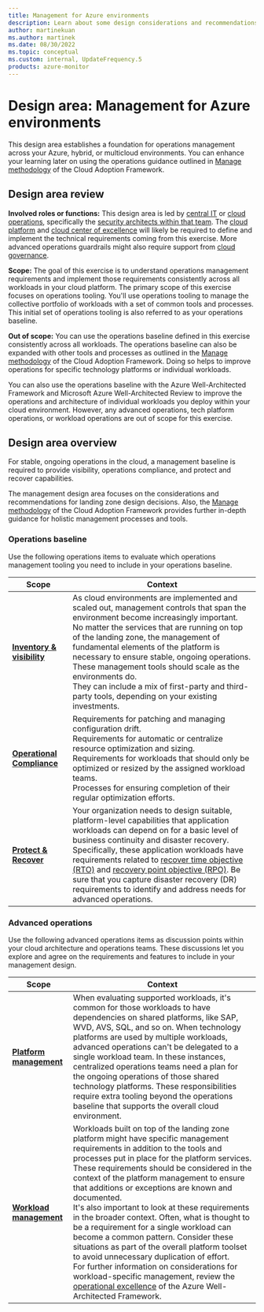 ```yaml
---
title: Management for Azure environments
description: Learn about some design considerations and recommendations for managing your Azure environment.
author: martinekuan
ms.author: martinek
ms.date: 08/30/2022
ms.topic: conceptual
ms.custom: internal, UpdateFrequency.5
products: azure-monitor
---
```


# Design area: Management for Azure environments

This design area establishes a foundation for operations management across your Azure, hybrid, or multicloud environments. You can enhance your learning later on using the operations guidance outlined in [Manage methodology](../../../manage/index.md) of the Cloud Adoption Framework.

## Design area review

**Involved roles or functions:** This design area is led by [central IT](../../../organize/cloud-security.md) or [cloud operations](../../../organize/cloud-operations.md), specifically the [security architects within that team](../../../organize/cloud-security-architecture.md). The [cloud platform](../../../organize/cloud-platform.md) and [cloud center of excellence](../../../organize/cloud-center-of-excellence.md) will likely be required to define and implement the technical requirements coming from this exercise. More advanced operations guardrails might also require support from [cloud governance](../../../organize/cloud-governance.md).

**Scope:** The goal of this exercise is to understand operations management requirements and implement those requirements consistently across all workloads in your cloud platform. The primary scope of this exercise focuses on operations tooling. You'll use operations tooling to manage the collective portfolio of workloads with a set of common tools and processes. This initial set of operations tooling is also referred to as your operations baseline.

**Out of scope:** You can use the operations baseline defined in this exercise consistently across all workloads. The operations baseline can also be expanded with other tools and processes as outlined in the [Manage methodology](../../../manage/index.md) of the Cloud Adoption Framework. Doing so helps to improve operations for specific technology platforms or individual workloads.

You can also use the operations baseline with the Azure Well-Architected Framework and Microsoft Azure Well-Architected Review to improve the operations and architecture of individual workloads you deploy within your cloud environment. However, any advanced operations, tech platform operations, or workload operations are out of scope for this exercise.

## Design area overview

For stable, ongoing operations in the cloud, a management baseline is required to provide visibility, operations compliance, and protect and recover capabilities.

The management design area focuses on the considerations and recommendations for landing zone design decisions. Also, the [Manage methodology](../../../manage/index.md) of the Cloud Adoption Framework provides further in-depth guidance for holistic management processes and tools.

### Operations baseline

Use the following operations items to evaluate which operations management tooling you need to include in your operations baseline.

|Scope|Context|
|-|-|
|[**Inventory & visibility**](./management-platform.md)|As cloud environments are implemented and scaled out, management controls that span the environment become increasingly important. <br> No matter the services that are running on top of the landing zone, the management of fundamental elements of the platform is necessary to ensure stable, ongoing operations. <br> These management tools should scale as the environments do. <br> They can include a mix of first-party and third-party tools, depending on your existing investments.|
|[**Operational Compliance**](./management-operational-compliance.md)|Requirements for patching and managing configuration drift. <br>Requirements for automatic or centralize resource optimization and sizing. <br>Requirements for workloads that should only be optimized or resized by the assigned workload teams. <br>Processes for ensuring completion of their regular optimization efforts.|
|[**Protect & Recover**](./management-business-continuity-disaster-recovery.md)| Your organization needs to design suitable, platform-level capabilities that application workloads can depend on for a basic level of business continuity and disaster recovery.  <br>  Specifically, these application workloads have requirements related to [recover time objective (RTO)](../../../manage/considerations/protect.md#recovery-time-objectives-rto) and [recovery point objective (RPO)](../../../manage/considerations/protect.md#recovery-point-objectives-rpo). Be sure that you capture disaster recovery (DR) requirements to identify and address needs for advanced operations.|

### Advanced operations

Use the following advanced operations items as discussion points within your cloud architecture and operations teams. These discussions let you explore and agree on the requirements and features to include in your management design.

|Scope|Context|
|-|-|
|[**Platform management**](./management-platform.md)|When evaluating supported workloads, it's common for those workloads to have dependencies on shared platforms, like SAP, WVD, AVS, SQL, and so on. When technology platforms are used by multiple workloads, advanced operations can't be delegated to a single workload team. In these instances, centralized operations teams need a plan for the ongoing operations of those shared technology platforms. These responsibilities require extra tooling beyond the operations baseline that supports the overall cloud environment. |
|[**Workload management**](./management-workloads.md)| Workloads built on top of the landing zone platform might have specific management requirements in addition to the tools and processes put in place for the platform services. <br> These requirements should be considered in the context of the platform management to ensure that additions or exceptions are known and documented. <br> It's also important to look at these requirements in the broader context. Often, what is thought to be a requirement for a single workload can become a common pattern. Consider these situations as part of the overall platform toolset to avoid unnecessary duplication of effort. <br> For further information on considerations for workload-specific management, review the [operational excellence](/azure/architecture/framework/#operational-excellence) of the Azure Well-Architected Framework.|
